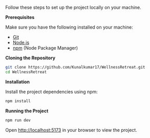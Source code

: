 Follow these steps to set up the project locally on your machine.

**Prerequisites**

Make sure you have the following installed on your machine:

- [Git](https://git-scm.com/)
- [Node.js](https://nodejs.org/en)
- [npm](https://www.npmjs.com/) (Node Package Manager)

**Cloning the Repository**

```bash
git clone https://github.com/Kunalkumar17/WellnessRetreat.git
cd WellnessRetreat
```

**Installation**

Install the project dependencies using npm:

```bash
npm install
```


**Running the Project**

```bash
npm run dev
```

Open [http://localhost:5173](http://localhost:5173) in your browser to view the project.
